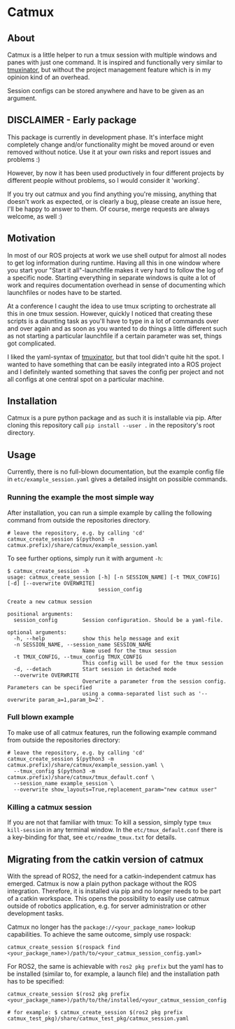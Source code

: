 # Catmux

## About
Catmux is a little helper to run a tmux session with multiple windows and panes with just one
command. It is inspired and functionally very similar to
[tmuxinator](https://github.com/tmuxinator/tmuxinator), but without the project management feature
which is in my opinion kind of an overhead.

Session configs can be stored anywhere and have to be given as an argument.

## DISCLAIMER - Early package
This package is currently in development phase. It's interface might completely change and/or
functionality might be moved around or even removed without notice. Use it at your own risks and
report issues and problems :)

However, by now it has been used productively in four different projects by different people without
problems, so I would consider it 'working'.

If you try out catmux and you find anything you're missing, anything that doesn't work as expected,
or is clearly a bug, please create an issue here, I'll be happy to answer to them. Of course, merge
requests are always welcome, as well :)

## Motivation
In most of our ROS projects at work we use shell output for almost all nodes to get log information
during runtime. Having all this in one window where you start your "Start it all"-launchfile makes
it very hard to follow the log of a specific node. Starting everything in separate windows is quite
a lot of work and requires documentation overhead in sense of documenting which launchfiles or nodes
have to be started.

At a conference I caught the idea to use tmux scripting to orchestrate all this in one tmux session.
However, quickly I noticed that creating these scripts is a daunting task as you'll have to type in
a lot of commands over and over again and as soon as you wanted to do things a little different such
as not starting a particular launchfile if a certain parameter was set, things got complicated.

I liked the yaml-syntax of [tmuxinator](https://github.com/tmuxinator/tmuxinator), but that tool
didn't quite hit the spot. I wanted to have something that can be easily integrated into a ROS
project and I definitely wanted something that saves the config per project and not all configs at
one central spot on a particular machine.

## Installation
Catmux is a pure python package and as such it is installable via pip.
After cloning this repository call `pip install --user .` in the repository's root directory.

## Usage
Currently, there is no full-blown documentation, but the example config file in
`etc/example_session.yaml` gives a detailed insight on possible commands.

### Running the example the most simple way
After installation, you can run a simple example by calling the following command from outside the
repositories directory.
```
# leave the repository, e.g. by calling 'cd'
catmux_create_session $(python3 -m catmux.prefix)/share/catmux/example_session.yaml
```

To see further options, simply run it with argument `-h`:
```
$ catmux_create_session -h
usage: catmux_create_session [-h] [-n SESSION_NAME] [-t TMUX_CONFIG] [-d] [--overwrite OVERWRITE]
                             session_config

Create a new catmux session

positional arguments:
  session_config        Session configuration. Should be a yaml-file.

optional arguments:
  -h, --help            show this help message and exit
  -n SESSION_NAME, --session_name SESSION_NAME
                        Name used for the tmux session
  -t TMUX_CONFIG, --tmux_config TMUX_CONFIG
                        This config will be used for the tmux session
  -d, --detach          Start session in detached mode
  --overwrite OVERWRITE
                        Overwrite a parameter from the session config. Parameters can be specified
                        using a comma-separated list such as '--overwrite param_a=1,param_b=2'.
```

### Full blown example
To make use of all catmux features, run the following example command from outside the
repositories directory:
```
# leave the repository, e.g. by calling 'cd'
catmux_create_session $(python3 -m catmux.prefix)/share/catmux/example_session.yaml \
  --tmux_config $(python3 -m catmux.prefix)/share/catmux/tmux_default.conf \
  --session_name example_session \
  --overwrite show_layouts=True,replacement_param="new catmux user"
```

### Killing a catmux session
If you are not that familiar with tmux: To kill a session, simply type `tmux kill-session` in any
terminal window. In the `etc/tmux_default.conf` there is a key-binding for that, see
`etc/readme_tmux.txt` for details.

## Migrating from the catkin version of catmux
With the spread of ROS2, the need for a catkin-independent catmux has emerged.
Catmux is now a plain python package without the ROS integration.
Therefore, it is installed via pip and no longer needs to be part of a catkin workspace.
This opens the possibility to easily use catmux outside of robotics application, e.g. for server
administration or other development tasks.

Catmux no longer has the `package://<your_package_name>` lookup capabilities.
To achieve the same outcome, simply use rospack:
```
catmux_create_session $(rospack find <your_package_name>)/path/to/<your_catmux_session_config.yaml>
```

For ROS2, the same is achievable with `ros2 pkg prefix` but the yaml has to be installed (similar
to, for example, a launch file) and the installation path has to be specified:
```
catmux_create_session $(ros2 pkg prefix <your_package_name>)/path/to/the/installed/<your_catmux_session_config.yaml>

# for example: $ catmux_create_session $(ros2 pkg prefix catmux_test_pkg)/share/catmux_test_pkg/catmux_session.yaml
```
